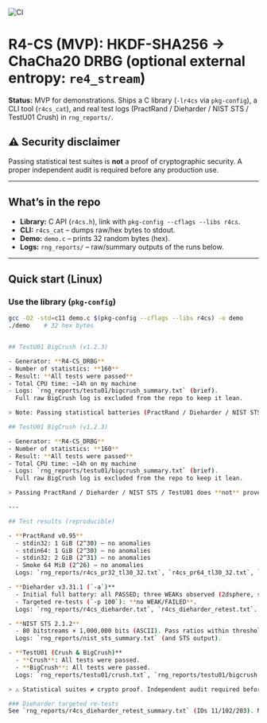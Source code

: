 ![CI](https://github.com/pipavlo82/r4-cs/actions/workflows/ci.yml/badge.svg)

# R4-CS (MVP): HKDF-SHA256 → ChaCha20 DRBG (optional external entropy: `re4_stream`)

**Status:** MVP for demonstrations. Ships a C library (`-lr4cs` via `pkg-config`), a CLI tool (`r4cs_cat`), and real test logs (PractRand / Dieharder / NIST STS / TestU01 Crush) in `rng_reports/`.

## ⚠️ Security disclaimer
Passing statistical test suites is **not** a proof of cryptographic security. A proper independent audit is required before any production use.

---

## What’s in the repo
- **Library:** C API (`r4cs.h`), link with `pkg-config --cflags --libs r4cs`.
- **CLI:** `r4cs_cat` – dumps raw/hex bytes to stdout.
- **Demo:** `demo.c` – prints 32 random bytes (hex).
- **Logs:** `rng_reports/` – raw/summary outputs of the runs below.

---

## Quick start (Linux)

### Use the library (`pkg-config`)
```bash
gcc -O2 -std=c11 demo.c $(pkg-config --cflags --libs r4cs) -o demo
./demo    # 32 hex bytes


## TestU01 BigCrush (v1.2.3)

- Generator: **R4-CS_DRBG**  
- Number of statistics: **160**  
- Result: **All tests were passed**  
- Total CPU time: ~14h on my machine  
- Logs: `rng_reports/testu01/bigcrush_summary.txt` (brief).  
  Full raw BigCrush log is excluded from the repo to keep it lean.

> Note: Passing statistical batteries (PractRand / Dieharder / NIST STS / TestU01) does **not** prove cryptographic security. A formal independent audit is still required before production use.

## TestU01 BigCrush (v1.2.3)

- Generator: **R4-CS_DRBG**  
- Number of statistics: **160**  
- Result: **All tests were passed**  
- Total CPU time: ~14h on my machine  
- Logs: `rng_reports/testu01/bigcrush_summary.txt` (brief).  
  Full raw BigCrush log is excluded from the repo to keep it lean.

> Passing PractRand / Dieharder / NIST STS / TestU01 does **not** prove cryptographic security. A formal independent audit is still required before production use.

---

## Test results (reproducible)

- **PractRand v0.95**
  - stdin32: 1 GiB (2^30) — no anomalies
  - stdin64: 1 GiB (2^30) — no anomalies
  - stdin32: 2 GiB (2^31) — no anomalies
  - Smoke 64 MiB (2^26) — no anomalies  
  Logs: `rng_reports/r4cs_pr32_tl30_32.txt`, `r4cs_pr64_tl30_32.txt`, `r4cs_pr32_tl31_33.txt`.

- **Dieharder v3.31.1 (`-a`)**
  - Initial full battery: all PASSED; three WEAKs observed (2dsphere, sts_serial k=5, rgb_lagged_sum t=30).
  - Targeted re-tests (`-p 100`): **no WEAK/FAILED**.  
  Logs: `rng_reports/r4cs_dieharder.txt`, `r4cs_dieharder_retest.txt`.

- **NIST STS 2.1.2**
  - 80 bitstreams × 1,000,000 bits (ASCII). Pass ratios within thresholds for N=80.  
  Logs: `rng_reports/nist_sts_summary.txt` (and STS output).

- **TestU01 (Crush & BigCrush)**
  - **Crush**: All tests were passed.
  - **BigCrush**: All tests were passed.  
  Logs: `rng_reports/testu01/crush.txt`, `rng_reports/testu01/bigcrush.txt`, summary excerpt: `rng_reports/testu01/bigcrush_summary.txt`.

> ⚠️ Statistical suites ≠ crypto proof. Independent audit required before production.

### Dieharder targeted re-tests
See `rng_reports/r4cs_dieharder_retest_summary.txt` (IDs 11/102/203). No WEAK/FAILED observed.
